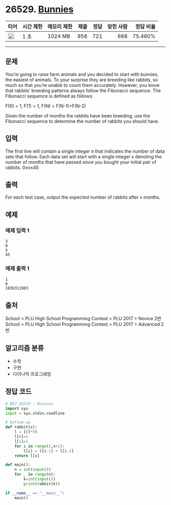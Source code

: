 # 26529. [Bunnies](https://www.acmicpc.net/problem/26529)

| 티어 | 시간 제한 | 메모리 제한 | 제출 | 정답 | 맞힌 사람 | 정답 비율 |
|---|---|---|---:|---:|---:|---:|
| <img src="https://static.solved.ac/tier_small/4.svg" width="20px" /> | 1 초 | 1024 MB | 958 | 721 | 668 | 75.480% |

---

## 문제

You’re going to raise farm animals and you decided to start with bunnies, the easiest of animals. To your surprise they are breeding like rabbits, so much so that you’re unable to count them accurately. However, you know that rabbits’ breeding patterns always follow the Fibonacci sequence. The Fibonacci sequence is defined as follows:

F(0) = 1, F(1) = 1, F(N) = F(N-1)+F(N-2)

Given the number of months the rabbits have been breeding, use the Fibonacci sequence to determine the number of rabbits you should have.

## 입력

The first line will contain a single integer n that indicates the number of data sets that follow. Each data set will start with a single integer x denoting the number of months that have passed since you bought your initial pair of rabbits. 0≤x≤45

## 출력

For each test case, output the expected number of rabbits after x months.

## 예제

### 예제 입력 1

```
3
0
5
45
```

### 예제 출력 1

```
1
8
1836311903
```

## 출처

School
\> 
PLU High School Programming Contest
\> 
PLU 2017
\> 
Novice
2번
School
\> 
PLU High School Programming Contest
\> 
PLU 2017
\> 
Advanced
2번

## 알고리즘 분류

- 수학
- 구현
- 다이나믹 프로그래밍

## 정답 코드

```python
# BOJ 26529 - Bunnies
import sys
input = sys.stdin.readline

# bottom-up
def rabbit(x):
    l = [0]*50
    l[0]=1
    l[1]=1
    for i in range(2,x+1):
        l[i] = l[i-1] + l[i-2]
    return l[x]

def main():
    n = int(input())
    for _ in range(n):
        k=int(input())
        print(rabbit(k))

if __name__ == "__main__":
    main()

```
